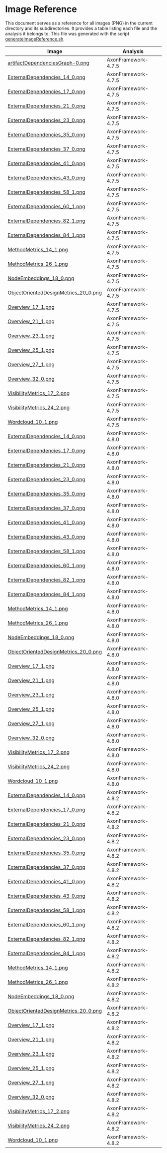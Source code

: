 # Image Reference

This document serves as a reference for all images (PNG) in the current directory and its subdirectories.
It provides a table listing each file and the analysis it belongs to.
This file was generated with the script [generateImageReference.sh](./../scripts/documentation/generateImageReference.sh).

Image  | Analysis |
-------|----------|
| [artifactDependenciesGraph-0.png](./AxonFramework-4.7.5/artifact-dependencies-graph/artifactDependenciesGraph-0.png) | AxonFramework-4.7.5 |
| [ExternalDependencies_14_0.png](./AxonFramework-4.7.5/external-dependencies/ExternalDependencies_files/ExternalDependencies_14_0.png) | AxonFramework-4.7.5 |
| [ExternalDependencies_17_0.png](./AxonFramework-4.7.5/external-dependencies/ExternalDependencies_files/ExternalDependencies_17_0.png) | AxonFramework-4.7.5 |
| [ExternalDependencies_21_0.png](./AxonFramework-4.7.5/external-dependencies/ExternalDependencies_files/ExternalDependencies_21_0.png) | AxonFramework-4.7.5 |
| [ExternalDependencies_23_0.png](./AxonFramework-4.7.5/external-dependencies/ExternalDependencies_files/ExternalDependencies_23_0.png) | AxonFramework-4.7.5 |
| [ExternalDependencies_35_0.png](./AxonFramework-4.7.5/external-dependencies/ExternalDependencies_files/ExternalDependencies_35_0.png) | AxonFramework-4.7.5 |
| [ExternalDependencies_37_0.png](./AxonFramework-4.7.5/external-dependencies/ExternalDependencies_files/ExternalDependencies_37_0.png) | AxonFramework-4.7.5 |
| [ExternalDependencies_41_0.png](./AxonFramework-4.7.5/external-dependencies/ExternalDependencies_files/ExternalDependencies_41_0.png) | AxonFramework-4.7.5 |
| [ExternalDependencies_43_0.png](./AxonFramework-4.7.5/external-dependencies/ExternalDependencies_files/ExternalDependencies_43_0.png) | AxonFramework-4.7.5 |
| [ExternalDependencies_58_1.png](./AxonFramework-4.7.5/external-dependencies/ExternalDependencies_files/ExternalDependencies_58_1.png) | AxonFramework-4.7.5 |
| [ExternalDependencies_60_1.png](./AxonFramework-4.7.5/external-dependencies/ExternalDependencies_files/ExternalDependencies_60_1.png) | AxonFramework-4.7.5 |
| [ExternalDependencies_82_1.png](./AxonFramework-4.7.5/external-dependencies/ExternalDependencies_files/ExternalDependencies_82_1.png) | AxonFramework-4.7.5 |
| [ExternalDependencies_84_1.png](./AxonFramework-4.7.5/external-dependencies/ExternalDependencies_files/ExternalDependencies_84_1.png) | AxonFramework-4.7.5 |
| [MethodMetrics_14_1.png](./AxonFramework-4.7.5/method-metrics/MethodMetrics_files/MethodMetrics_14_1.png) | AxonFramework-4.7.5 |
| [MethodMetrics_26_1.png](./AxonFramework-4.7.5/method-metrics/MethodMetrics_files/MethodMetrics_26_1.png) | AxonFramework-4.7.5 |
| [NodeEmbeddings_18_0.png](./AxonFramework-4.7.5/node-embeddings/NodeEmbeddings_files/NodeEmbeddings_18_0.png) | AxonFramework-4.7.5 |
| [ObjectOrientedDesignMetrics_20_0.png](./AxonFramework-4.7.5/object-oriented-design-metrics/ObjectOrientedDesignMetrics_files/ObjectOrientedDesignMetrics_20_0.png) | AxonFramework-4.7.5 |
| [Overview_17_1.png](./AxonFramework-4.7.5/overview/Overview_files/Overview_17_1.png) | AxonFramework-4.7.5 |
| [Overview_21_1.png](./AxonFramework-4.7.5/overview/Overview_files/Overview_21_1.png) | AxonFramework-4.7.5 |
| [Overview_23_1.png](./AxonFramework-4.7.5/overview/Overview_files/Overview_23_1.png) | AxonFramework-4.7.5 |
| [Overview_25_1.png](./AxonFramework-4.7.5/overview/Overview_files/Overview_25_1.png) | AxonFramework-4.7.5 |
| [Overview_27_1.png](./AxonFramework-4.7.5/overview/Overview_files/Overview_27_1.png) | AxonFramework-4.7.5 |
| [Overview_32_0.png](./AxonFramework-4.7.5/overview/Overview_files/Overview_32_0.png) | AxonFramework-4.7.5 |
| [VisibilityMetrics_17_2.png](./AxonFramework-4.7.5/visibility-metrics/VisibilityMetrics_files/VisibilityMetrics_17_2.png) | AxonFramework-4.7.5 |
| [VisibilityMetrics_24_2.png](./AxonFramework-4.7.5/visibility-metrics/VisibilityMetrics_files/VisibilityMetrics_24_2.png) | AxonFramework-4.7.5 |
| [Wordcloud_10_1.png](./AxonFramework-4.7.5/wordcloud/Wordcloud_files/Wordcloud_10_1.png) | AxonFramework-4.7.5 |
| [ExternalDependencies_14_0.png](./AxonFramework-4.8.0/external-dependencies/ExternalDependencies_files/ExternalDependencies_14_0.png) | AxonFramework-4.8.0 |
| [ExternalDependencies_17_0.png](./AxonFramework-4.8.0/external-dependencies/ExternalDependencies_files/ExternalDependencies_17_0.png) | AxonFramework-4.8.0 |
| [ExternalDependencies_21_0.png](./AxonFramework-4.8.0/external-dependencies/ExternalDependencies_files/ExternalDependencies_21_0.png) | AxonFramework-4.8.0 |
| [ExternalDependencies_23_0.png](./AxonFramework-4.8.0/external-dependencies/ExternalDependencies_files/ExternalDependencies_23_0.png) | AxonFramework-4.8.0 |
| [ExternalDependencies_35_0.png](./AxonFramework-4.8.0/external-dependencies/ExternalDependencies_files/ExternalDependencies_35_0.png) | AxonFramework-4.8.0 |
| [ExternalDependencies_37_0.png](./AxonFramework-4.8.0/external-dependencies/ExternalDependencies_files/ExternalDependencies_37_0.png) | AxonFramework-4.8.0 |
| [ExternalDependencies_41_0.png](./AxonFramework-4.8.0/external-dependencies/ExternalDependencies_files/ExternalDependencies_41_0.png) | AxonFramework-4.8.0 |
| [ExternalDependencies_43_0.png](./AxonFramework-4.8.0/external-dependencies/ExternalDependencies_files/ExternalDependencies_43_0.png) | AxonFramework-4.8.0 |
| [ExternalDependencies_58_1.png](./AxonFramework-4.8.0/external-dependencies/ExternalDependencies_files/ExternalDependencies_58_1.png) | AxonFramework-4.8.0 |
| [ExternalDependencies_60_1.png](./AxonFramework-4.8.0/external-dependencies/ExternalDependencies_files/ExternalDependencies_60_1.png) | AxonFramework-4.8.0 |
| [ExternalDependencies_82_1.png](./AxonFramework-4.8.0/external-dependencies/ExternalDependencies_files/ExternalDependencies_82_1.png) | AxonFramework-4.8.0 |
| [ExternalDependencies_84_1.png](./AxonFramework-4.8.0/external-dependencies/ExternalDependencies_files/ExternalDependencies_84_1.png) | AxonFramework-4.8.0 |
| [MethodMetrics_14_1.png](./AxonFramework-4.8.0/method-metrics/MethodMetrics_files/MethodMetrics_14_1.png) | AxonFramework-4.8.0 |
| [MethodMetrics_26_1.png](./AxonFramework-4.8.0/method-metrics/MethodMetrics_files/MethodMetrics_26_1.png) | AxonFramework-4.8.0 |
| [NodeEmbeddings_18_0.png](./AxonFramework-4.8.0/node-embeddings/NodeEmbeddings_files/NodeEmbeddings_18_0.png) | AxonFramework-4.8.0 |
| [ObjectOrientedDesignMetrics_20_0.png](./AxonFramework-4.8.0/object-oriented-design-metrics/ObjectOrientedDesignMetrics_files/ObjectOrientedDesignMetrics_20_0.png) | AxonFramework-4.8.0 |
| [Overview_17_1.png](./AxonFramework-4.8.0/overview/Overview_files/Overview_17_1.png) | AxonFramework-4.8.0 |
| [Overview_21_1.png](./AxonFramework-4.8.0/overview/Overview_files/Overview_21_1.png) | AxonFramework-4.8.0 |
| [Overview_23_1.png](./AxonFramework-4.8.0/overview/Overview_files/Overview_23_1.png) | AxonFramework-4.8.0 |
| [Overview_25_1.png](./AxonFramework-4.8.0/overview/Overview_files/Overview_25_1.png) | AxonFramework-4.8.0 |
| [Overview_27_1.png](./AxonFramework-4.8.0/overview/Overview_files/Overview_27_1.png) | AxonFramework-4.8.0 |
| [Overview_32_0.png](./AxonFramework-4.8.0/overview/Overview_files/Overview_32_0.png) | AxonFramework-4.8.0 |
| [VisibilityMetrics_17_2.png](./AxonFramework-4.8.0/visibility-metrics/VisibilityMetrics_files/VisibilityMetrics_17_2.png) | AxonFramework-4.8.0 |
| [VisibilityMetrics_24_2.png](./AxonFramework-4.8.0/visibility-metrics/VisibilityMetrics_files/VisibilityMetrics_24_2.png) | AxonFramework-4.8.0 |
| [Wordcloud_10_1.png](./AxonFramework-4.8.0/wordcloud/Wordcloud_files/Wordcloud_10_1.png) | AxonFramework-4.8.0 |
| [ExternalDependencies_14_0.png](./AxonFramework-4.8.2/external-dependencies/ExternalDependencies_files/ExternalDependencies_14_0.png) | AxonFramework-4.8.2 |
| [ExternalDependencies_17_0.png](./AxonFramework-4.8.2/external-dependencies/ExternalDependencies_files/ExternalDependencies_17_0.png) | AxonFramework-4.8.2 |
| [ExternalDependencies_21_0.png](./AxonFramework-4.8.2/external-dependencies/ExternalDependencies_files/ExternalDependencies_21_0.png) | AxonFramework-4.8.2 |
| [ExternalDependencies_23_0.png](./AxonFramework-4.8.2/external-dependencies/ExternalDependencies_files/ExternalDependencies_23_0.png) | AxonFramework-4.8.2 |
| [ExternalDependencies_35_0.png](./AxonFramework-4.8.2/external-dependencies/ExternalDependencies_files/ExternalDependencies_35_0.png) | AxonFramework-4.8.2 |
| [ExternalDependencies_37_0.png](./AxonFramework-4.8.2/external-dependencies/ExternalDependencies_files/ExternalDependencies_37_0.png) | AxonFramework-4.8.2 |
| [ExternalDependencies_41_0.png](./AxonFramework-4.8.2/external-dependencies/ExternalDependencies_files/ExternalDependencies_41_0.png) | AxonFramework-4.8.2 |
| [ExternalDependencies_43_0.png](./AxonFramework-4.8.2/external-dependencies/ExternalDependencies_files/ExternalDependencies_43_0.png) | AxonFramework-4.8.2 |
| [ExternalDependencies_58_1.png](./AxonFramework-4.8.2/external-dependencies/ExternalDependencies_files/ExternalDependencies_58_1.png) | AxonFramework-4.8.2 |
| [ExternalDependencies_60_1.png](./AxonFramework-4.8.2/external-dependencies/ExternalDependencies_files/ExternalDependencies_60_1.png) | AxonFramework-4.8.2 |
| [ExternalDependencies_82_1.png](./AxonFramework-4.8.2/external-dependencies/ExternalDependencies_files/ExternalDependencies_82_1.png) | AxonFramework-4.8.2 |
| [ExternalDependencies_84_1.png](./AxonFramework-4.8.2/external-dependencies/ExternalDependencies_files/ExternalDependencies_84_1.png) | AxonFramework-4.8.2 |
| [MethodMetrics_14_1.png](./AxonFramework-4.8.2/method-metrics/MethodMetrics_files/MethodMetrics_14_1.png) | AxonFramework-4.8.2 |
| [MethodMetrics_26_1.png](./AxonFramework-4.8.2/method-metrics/MethodMetrics_files/MethodMetrics_26_1.png) | AxonFramework-4.8.2 |
| [NodeEmbeddings_18_0.png](./AxonFramework-4.8.2/node-embeddings/NodeEmbeddings_files/NodeEmbeddings_18_0.png) | AxonFramework-4.8.2 |
| [ObjectOrientedDesignMetrics_20_0.png](./AxonFramework-4.8.2/object-oriented-design-metrics/ObjectOrientedDesignMetrics_files/ObjectOrientedDesignMetrics_20_0.png) | AxonFramework-4.8.2 |
| [Overview_17_1.png](./AxonFramework-4.8.2/overview/Overview_files/Overview_17_1.png) | AxonFramework-4.8.2 |
| [Overview_21_1.png](./AxonFramework-4.8.2/overview/Overview_files/Overview_21_1.png) | AxonFramework-4.8.2 |
| [Overview_23_1.png](./AxonFramework-4.8.2/overview/Overview_files/Overview_23_1.png) | AxonFramework-4.8.2 |
| [Overview_25_1.png](./AxonFramework-4.8.2/overview/Overview_files/Overview_25_1.png) | AxonFramework-4.8.2 |
| [Overview_27_1.png](./AxonFramework-4.8.2/overview/Overview_files/Overview_27_1.png) | AxonFramework-4.8.2 |
| [Overview_32_0.png](./AxonFramework-4.8.2/overview/Overview_files/Overview_32_0.png) | AxonFramework-4.8.2 |
| [VisibilityMetrics_17_2.png](./AxonFramework-4.8.2/visibility-metrics/VisibilityMetrics_files/VisibilityMetrics_17_2.png) | AxonFramework-4.8.2 |
| [VisibilityMetrics_24_2.png](./AxonFramework-4.8.2/visibility-metrics/VisibilityMetrics_files/VisibilityMetrics_24_2.png) | AxonFramework-4.8.2 |
| [Wordcloud_10_1.png](./AxonFramework-4.8.2/wordcloud/Wordcloud_files/Wordcloud_10_1.png) | AxonFramework-4.8.2 |
